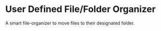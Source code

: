 # User Defined File/Folder Organizer
A smart file-organizer to move files to their designated folder. 
